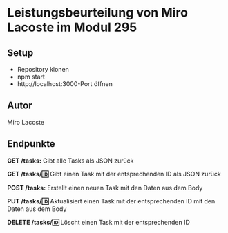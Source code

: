 # Leistungsbeurteilung von Miro Lacoste im Modul 295

## Setup
- Repository klonen
- npm start
- http://localhost:3000-Port öffnen

## Autor
Miro Lacoste

## Endpunkte

**GET /tasks:** Gibt alle Tasks als JSON zurück

**GET /tasks/:id:** Gibt einen Task mit der entsprechenden ID als JSON zurück

**POST /tasks:** Erstellt einen neuen Task mit den Daten aus dem Body

**PUT /tasks/:id:** Aktualisiert einen Task mit der entsprechenden ID mit den Daten aus dem Body

**DELETE /tasks/:id:** Löscht einen Task mit der entsprechenden ID